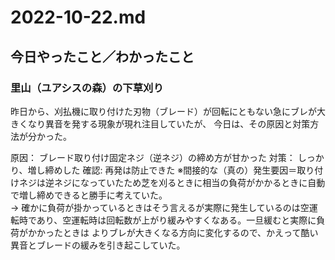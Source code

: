 # 2022-10-22.md

## 今日やったこと／わかったこと

### 里山（ユアシスの森）の下草刈り

昨日から、刈払機に取り付けた刃物（ブレード）が回転にともない急にブレが大きくなり異音を発する現象が現れ注目していたが、
今日は、その原因と対策方法が分かった。

原因： ブレード取り付け固定ネジ（逆ネジ）の締め方が甘かった
対策： しっかり、増し締めした
確認: 再発は防止できた
※間接的な（真の）発生要因＝取り付けネジは逆ネジになっていたため芝を刈るときに相当の負荷がかかるときに自動で増し締めできると勝手に考えていた。  
→ 確かに負荷が掛かっているときはそう言えるが実際に発生しているのは空運転時であり、空運転時は回転数が上がり緩みやすくなある。一旦緩むと実際に負荷がかかったときは
よりブレが大きくなる方向に変化するので、かえって酷い異音とブレードの緩みを引き起こしていた。
